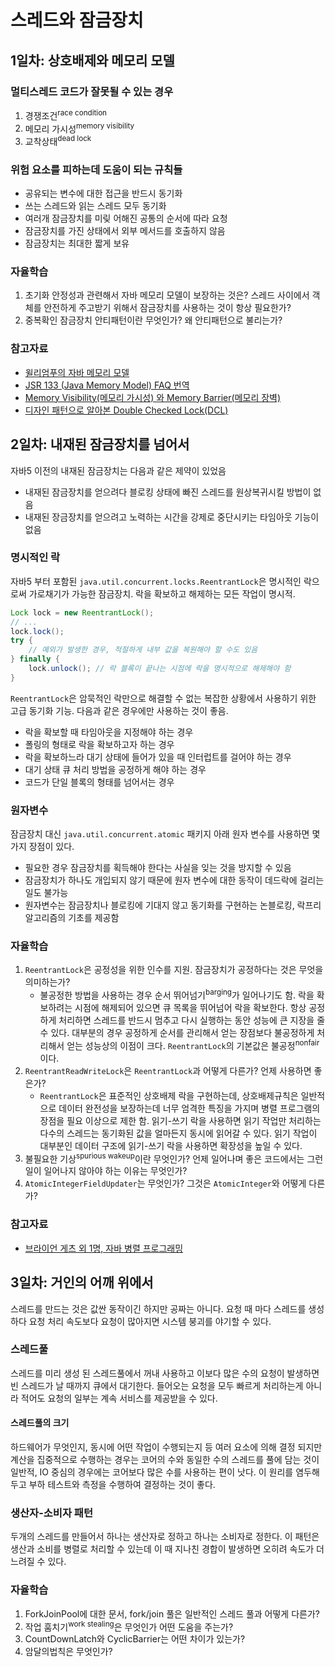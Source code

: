 # 스레드와 잠금장치

## 1일차: 상호배제와 메모리 모델

### 멀티스레드 코드가 잘못될 수 있는 경우

1. 경쟁조건<sup>race condition</sup>
2. 메모리 가시성<sup>memory visibility</sup>
3. 교착상태<sup>dead lock</sup>


### 위험 요소를 피하는데 도움이 되는 규칙들

- 공유되는 변수에 대한 접근을 반드시 동기화
- 쓰는 스레드와 읽는 스레드 모두 동기화
- 여러개 잠금장치를 미맂 어해진 공통의 순서에 따라 요청
- 잠금장치를 가진 상태에서 외부 메서드를 호출하지 않음
- 잠금장치는 최대한 짧게 보유

### 자율학습
1. 초기화 안정성과 관련해서 자바 메모리 모델이 보장하는 것은? 스레드 사이에서 객체를 안전하게 주고받기 위해서 잠금장치를 사용하는 것이 항상 필요한가?
2. 중복확인 잠금장치 안티패턴이란 무엇인가? 왜 안티패턴으로 불리는가?

### 참고자료

- [윌리엄푸의 자바 메모리 모델](http://www.cs.umd.edu/~pugh/java/memoryModel/index.html#reference)
- [JSR 133 (Java Memory Model) FAQ 번역](http://qwefgh90.github.io/java/JSR-133-(Java-Memory-Model)-FAQ(%EB%B2%88%EC%97%AD)/)
- [Memory Visibility(메모리 가시성) 와 Memory Barrier(메모리 장벽)](http://blog.naver.com/jjoommnn/130037479493)
- [디자인 패턴으로 알아본 Double Checked Lock(DCL)](http://www.hanbit.co.kr/media/channel/view.html?cms_code=CMS6818849791)


## 2일차: 내재된 잠금장치를 넘어서
자바5 이전의 내재된 잠금장치는 다음과 같은 제약이 있었음
- 내재된 잠금장치를 얻으려다 블로킹 상태에 빠진 스레드를 원상복귀시킬 방법이 없음
- 내재된 장금장치를 얻으려고 노력하는 시간을 강제로 중단시키는 타임아웃 기능이 없음

### 명시적인 락
자바5 부터 포함된 `java.util.concurrent.locks.ReentrantLock`은 명시적인 락으로써 가로채기가 가능한 잠금장치. 락을 확보하고 해제하는 모든 작업이 명시적.


```java
Lock lock = new ReentrantLock();
// ...
lock.lock();
try {
    // 예외가 발생한 경우, 적절하게 내부 값을 복원해야 할 수도 있음
} finally {
    lock.unlock(); // 락 블록이 끝나는 시점에 락을 명시적으로 해제해야 함
}
```

`ReentrantLock`은 암묵적인 락만으로 해결할 수 없는 복잡한 상황에서 사용하기 위한 고급 동기화 기능. 다음과 같은 경우에만 사용하는 것이 좋음.
- 락을 확보할 때 타임아웃을 지정해야 하는 경우
- 폴링의 형태로 락을 확보하고자 하는 경우
- 락을 확보하느라 대기 상태에 들어가 있을 때 인터럽트를 걸어야 하는 경우
- 대기 상태 큐 처리 방법을 공정하게 해야 하는 경우
- 코드가 단일 블록의 형태를 넘어서는 경우

### 원자변수
잠금장치 대신 `java.util.concurrent.atomic` 패키지 아래 원자 변수를 사용하면 몇 가지 장점이 있다.
- 필요한 경우 잠금장치를 획득해야 한다는 사실을 잊는 것을 방지할 수 있음
- 잠금장치가 하나도 개입되지 않기 때문에 원자 변수에 대한 동작이 데드락에 걸리는 일도 불가능
- 원자변수는 잠금장치나 블로킹에 기대지 않고 동기화를 구현하는 논블로킹, 락프리 알고리즘의 기초를 제공함

### 자율학습
1. `ReentrantLock`은 공정성을 위한 인수를 지원. 잠금장치가 공정하다는 것은 무엇을 의미하는가?
    - 불공정한 방법을 사용하는 경우 순서 뛰어넘기<sup>barging</sup>가 일어나기도 함. 락을 확보하려는 시점에 해제되어 있으면 큐 목록을 뛰어넘어 락을 확보한다. 항상 공정하게 처리하면 스레드를 반드시 멈추고 다시 실행하는 동안 성능에 큰 지장을 줄 수 있다. 대부분의 경우 공정하게 순서를 관리해서 얻는 장점보다 불공정하게 처리해서 얻는 성능상의 이점이 크다. `ReentrantLock`의 기본값은 불공정<sup>nonfair</sup>이다.
2. `ReentrantReadWriteLock`은 `ReentrantLock`과 어떻게 다른가? 언제 사용하면 좋은가?
    - `ReentrantLock`은 표준적인 상호배제 락을 구현하는데, 상호배제규칙은 일반적으로 데이터 완전성을 보장하는데 너무 엄격한 특징을 가지며 병렬 프로그램의 장점을 필요 이상으로 제한 함.  읽기-쓰기 락을 사용하면 읽기 작업만 처리하는 다수의 스레드는 동기화된 값을 얼마든지 동시에 읽어갈 수 있다. 읽기 작업이 대부분인 데이터 구조에 읽기-쓰기 락을 사용하면 확장성을 높일 수 있다.
3. 불필요한 기상<sup>spurious wakeup</sup>이란 무엇인가? 언제 일어나며 좋은 코드에서는 그런 일이 일어나지 않아야 하는 이유는 무엇인가?
4. `AtomicIntegerFieldUpdater`는 무엇인가? 그것은 `AtomicInteger`와 어떻게 다른가? 

### 참고자료
- [브라이언 게츠 외 1명, 자바 병렬 프로그래밍](http://book.naver.com/bookdb/book_detail.nhn?bid=4683550)

## 3일차: 거인의 어깨 위에서
스레드를 만드는 것은 값싼 동작이긴 하지만 공짜는 아니다. 요청 때 마다 스레드를 생성하다 요청 처리 속도보다 요청이 많아지면 시스템 붕괴를 야기할 수 있다.

### 스레드풀
스레드를 미리 생성 된 스레드풀에서 꺼내 사용하고 이보다 많은 수의 요청이 발생하면 빈 스레드가 날 때까지 큐에서 대기한다. 들어오는 요청을 모두 빠르게 처리하는게 아니라 적어도 요청의 일부는 계속 서비스를 제공받을 수 있다.

#### 스레드풀의 크기
하드웨어가 무엇인지, 동시에 어떤 작업이 수행되는지 등 여러 요소에 의해 결정 되지만 계산을 집중적으로 수행하는 경우는 코어의 수와 동일한 수의 스레드를 풀에 담는 것이 일반적, IO 중심의 경우에는 코어보다 많은 수를 사용하는 편이 낫다.
이 원리를 염두해 두고 부하 테스트와 측정을 수행하여 결정하는 것이 좋다.

### 생산자-소비자 패턴
두개의 스레드를 만들어서 하나는 생산자로 정하고 하나는 소비자로 정한다.
이 패턴은 생산과 소비를 병렬로 처리할 수 있는데 이 때 지나친 경합이 발생하면 오히려 속도가 더 느려질 수 있다.

### 자율학습
1. ForkJoinPool에 대한 문서, fork/join 풀은 일반적인 스레드 풀과 어떻게 다른가?
2. 작업 훔치기<sup>work stealing</sup>은 무엇인가 어떤 도움을 주는가?
3. CountDownLatch와 CyclicBarrier는 어떤 차이가 있는가?
4. 암달의법칙은 무엇인가? 
